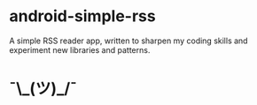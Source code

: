 # android-simple-rss
A simple RSS reader app, written to sharpen my coding skills and experiment new libraries and patterns.
# ¯\\\_(ツ)_/¯